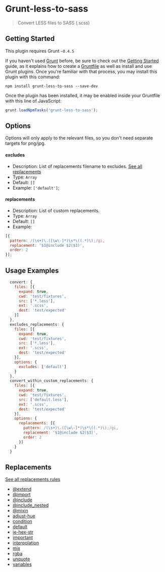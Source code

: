 # Grunt-less-to-sass

> Convert LESS files to SASS (.scss)

## Getting Started

This plugin requires Grunt `~0.4.5`

If you haven't used [Grunt](http://gruntjs.com/) before, be sure to check out the [Getting Started](http://gruntjs.com/getting-started) guide, as it explains how to create a [Gruntfile](http://gruntjs.com/sample-gruntfile) as well as install and use Grunt plugins. Once you're familiar with that process, you may install this plugin with this command:

```shell
npm install grunt-less-to-sass --save-dev
```

Once the plugin has been installed, it may be enabled inside your Gruntfile with this line of JavaScript:

```js
grunt.loadNpmTasks('grunt-less-to-sass');
```

## Options

Options will only apply to the relevant files, so you don't need separate targets for png/jpg.


#### excludes

- Description: List of replacements filename to excludes. [See all replacements](#replacements)
- Type: `Array`
- Default: `[]`
- Example: `['default']`;

#### replacements

- Description: List of custom replacements.
- Type: `Array` 
- Default: `[]` 
- Example:
```javascript
[{
  pattern: /(\s+)\.([\w\-]*)\s*\((.*)\);/gi,
  replacement: '$1@include $2($3)',
  order: 2
}];
```

## Usage Examples

```js
  convert: {
    files: [{
      expand: true,
      cwd: 'test/fixtures',
      src: ['*.less'],
      ext: '.scss',
      dest: 'test/expected'
    }]
  },
  excludes_replacements: {
    files: [{
      expand: true,
      cwd: 'test/fixtures',
      src: ['*.less'],
      ext: '.scss',
      dest: 'test/expected'
    }],
    options: {
      excludes: ['default']
    }
  },
  convert_within_custom_replacements: {
    files: [{
      expand: true,
      cwd: 'test/fixtures',
      src: ['default.less'],
      ext: '.scss',
      dest: 'test/expected'
    }],
    options: {
      replacements: [{
        pattern: /(\s+)\.([\w\-]*)\s*\((.*)\);/gi,
        replacement: '$1@include $2($3)',
        order: 2
      }]
    }
  }
```

## Replacements

[See all replacements rules](https://github.com/duvillierA/grunt-less-to-sass/tree/master/tasks/lib/replacements)

- [@extend](https://github.com/duvillierA/grunt-less-to-sass/tree/master/tasks/lib/replacements/@extend.js)
- [@import](https://github.com/duvillierA/grunt-less-to-sass/tree/master/tasks/lib/replacements/@import.js)
- [@include](https://github.com/duvillierA/grunt-less-to-sass/tree/master/tasks/lib/replacements/@include.js)
- [@include_nested](https://github.com/duvillierA/grunt-less-to-sass/tree/master/tasks/lib/replacements/@include_nested.js)
- [@mixin](https://github.com/duvillierA/grunt-less-to-sass/tree/master/tasks/lib/replacements/@mixin.js)
- [adjust-hue](https://github.com/duvillierA/grunt-less-to-sass/tree/master/tasks/lib/replacements/adjust-hue.js)
- [condition](https://github.com/duvillierA/grunt-less-to-sass/tree/master/tasks/lib/replacements/condition.js)
- [default](https://github.com/duvillierA/grunt-less-to-sass/tree/master/tasks/lib/replacements/default.js)
- [ie-hex-str](https://github.com/duvillierA/grunt-less-to-sass/tree/master/tasks/lib/replacements/ie-hex-str.js)
- [important](https://github.com/duvillierA/grunt-less-to-sass/tree/master/tasks/lib/replacements/important.js)
- [interpolation](https://github.com/duvillierA/grunt-less-to-sass/tree/master/tasks/lib/replacements/interpolation.js)
- [mix](https://github.com/duvillierA/grunt-less-to-sass/tree/master/tasks/lib/replacements/mix.js)
- [rgba](https://github.com/duvillierA/grunt-less-to-sass/tree/master/tasks/lib/replacements/rgba.js)
- [unquote](https://github.com/duvillierA/grunt-less-to-sass/tree/master/tasks/lib/replacements/unquote.js)
- [variables](https://github.com/duvillierA/grunt-less-to-sass/tree/master/tasks/lib/replacements/variables.js)
